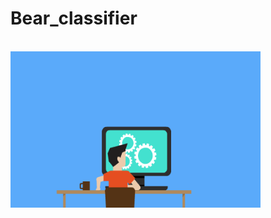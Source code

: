 # Bear_classifier

<br /> 
 <img align="left" alt="GIF" src="https://github.com/HotuRam/HotuRam/blob/main/icons/ml.gif?raw=true" width="400" height="250" />
 
 <br /> 
